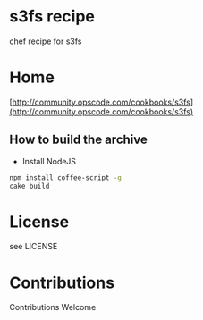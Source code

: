 # s3fs recipe

chef recipe for s3fs

# Home

[http://community.opscode.com/cookbooks/s3fs](http://community.opscode.com/cookbooks/s3fs)

## How to build the archive

* Install NodeJS

``` sh
npm install coffee-script -g
cake build
```

# License

see LICENSE

# Contributions

Contributions Welcome